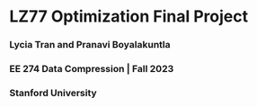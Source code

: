 # LZ77 Optimization Final Project
### Lycia Tran and Pranavi Boyalakuntla
### EE 274 Data Compression | Fall 2023 
### Stanford University

